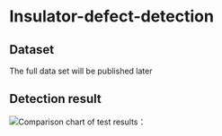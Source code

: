 # Insulator-defect-detection


## Dataset
The full data set will be published later

## Detection result
![Comparison chart of test results：](MLCA.png)

